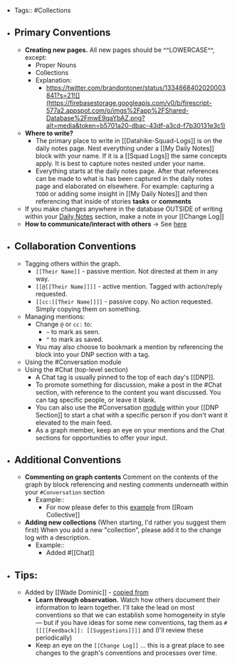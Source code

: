 - Tags:: #Collections
- ## Primary Conventions
    - **Creating new pages.** All new pages should be ^^LOWERCASE^^, except:
        - Proper Nouns
        - Collections
        - Explanation:
            - https://twitter.com/brandontoner/status/1334668402020003841?s=21![](https://firebasestorage.googleapis.com/v0/b/firescript-577a2.appspot.com/o/imgs%2Fapp%2FShared-Database%2FmwE9qaYbAZ.png?alt=media&token=b5701a20-dbac-43df-a3cd-f7b30131e3c1)
    - **Where to write?**
        - The primary place to write in [[Datahike-Squad-Logs]] is on the daily notes page. Nest everything under a [[My Daily Notes]] block with your name. If it is a [[Squad Logs]] the same concepts apply. It is best to capture notes nested under your name.
        - Everything starts at the daily notes page. After that references can be made to what is has been captured in the daily notes page and elaborated on elsewhere. For example: capturing a `TODO` or adding some insight in [[My Daily Notes]] and then referencing that inside of stories **tasks** or **comments**
    - If you make changes anywhere in the database OUTSIDE of writing within your [Daily Notes](https://roamresearch.com/#/app/Roam-Collective/page/Pti1cH_0g) section, make a note in your [[Change Log]]
    - **How to communicate/interact with others** -> See [here](https://roamresearch.com/#/app/Roam-Collective/page/2xE0j46Pl)
- ## Collaboration Conventions
    - Tagging others within the graph.
        -  `[[Their Name]]` - passive mention. Not directed at them in any way.
        -  `[[@[[Their Name]]]]` - active mention. Tagged with action/reply requested.
        -  `[[cc:[[Their Name]]]]` - passive copy. No action requested. Simply copying them on something.
    - Managing mentions:
        - Change `@` or `cc:` to:
            -  `~` to mark as seen.
            -  `^` to mark as saved.
        - You may also choose to bookmark a mention by referencing the block into your DNP section with a tag.
    - Using the #Conversation module
    - Using the #Chat (top-level section)
        - A Chat tag is usually pinned to the top of each day's [[DNP]].
        - To promote something for discussion, make a post in the #Chat section, with reference to the content you want discussed. You can tag specific people, or leave it blank.
        - You can also use the #Conversation [module](https://roamresearch.com/#/app/Roam-Collective/page/_ala-JkX-) within your [[DNP Section]] to start a chat with a specific person if you don't want it elevated to the main feed.
        - As a graph member, keep an eye on your mentions and the Chat sections for opportunities to offer your input.
- ## Additional Conventions
    - **Commenting on graph contents**
Comment on the contents of the graph by block referencing and nesting comments underneath within your `#Conversation` section
        - Example::
            - For now please defer to this [example](https://roamresearch.com/#/app/Roam-Collective/page/RZi4J5Dkm) from [[Roam Collective]] 
    - **Adding new collections** (When starting, I'd rather you suggest them first)
When you add a new "collection", please add it to the change log with a description.
        - Example::
            - Added #[[Chat]]
- ## Tips:
    - Added by [[Wade Dominic]] - [copied from](https://roamresearch.com/#/app/Roam-Collective/page/KzdkcgPM2)
        - **Learn through observation.** Watch how others document their information to learn together. I'll take the lead on most conventions so that we can establish some homogeneity in style — but if you have ideas for some new conventions, tag them as `# [[[[Feedback]]: [[Suggestions]]]]` and  (I'll review these periodically)
        - Keep an eye on the `[[Change Log]]` ... this is a great place to see changes to the graph's conventions and processes over time.
